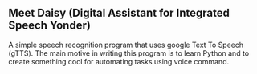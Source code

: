 ## Meet Daisy (Digital Assistant for Integrated Speech Yonder)

A simple speech recognition program that uses google Text To Speech (gTTS).
The main motive in writing this program is to learn Python and to create something cool for automating tasks using voice command.
